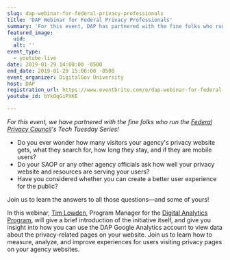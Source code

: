```yaml
---
slug: dap-webinar-for-federal-privacy-professionals
title: 'DAP Webinar for Federal Privacy Professionals'
summary: 'For this event, DAP has partnered with the fine folks who run the Federal Privacy Council&#39;s Tech Tuesday Series to teach us how to measure, analyze, and improve experiences for users visiting privacy pages on your agency websites&#46;'
featured_image: 
  uid: 
  alt: ''
event_type: 
  - youtube-live
date: 2019-01-29 14:00:00 -0500
end_date: 2019-01-29 15:00:00 -0500
event_organizer: DigitalGov University
host: DAP
registration_url: https://www.eventbrite.com/e/dap-webinar-for-federal-privacy-professionals-registration-53600065238
youtube_id: bYkOqGiPXKE

---
```


_For this event, we have partnered with the fine folks who run the [Federal Privacy Council](https://www.fpc.gov/)'s Tech Tuesday Series!_ 

* Do you ever wonder how many visitors your agency's privacy website gets, what they search for, how long they stay, and if they are mobile users? 
* Do your SAOP or any other agency officials ask how well your privacy website and resources are serving your users? 
* Have you considered whether you can create a better user experience for the public?

Join us to learn the answers to all those questions&mdash;and some of yours!

In this webinar, [Tim Lowden](https://digital.gov/authors/tlowden/), Program Manager for the [Digital Analytics Program](https://digital.gov/dap/), will give a brief introduction of the initiative itself, and give you insight into how you can use the DAP Google Analytics account to view data about the privacy-related pages on your website. Join us to learn how to measure, analyze, and improve experiences for users visiting privacy pages on your agency websites. 
